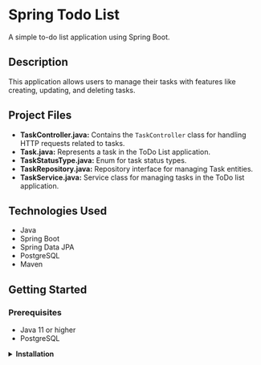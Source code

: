 # Spring Todo List

A simple to-do list application using Spring Boot.

## Description

This application allows users to manage their tasks with features like creating, updating, and deleting tasks.

## Project Files

- **TaskController.java:** Contains the `TaskController` class for handling HTTP requests related to tasks.
- **Task.java:** Represents a task in the ToDo List application.
- **TaskStatusType.java:** Enum for task status types.
- **TaskRepository.java:** Repository interface for managing Task entities.
- **TaskService.java:** Service class for managing tasks in the ToDo list application.

## Technologies Used

- Java
- Spring Boot
- Spring Data JPA
- PostgreSQL
- Maven

## Getting Started

### Prerequisites

- Java 11 or higher
- PostgreSQL

<details>
<summary><strong>Installation</strong></summary>

1. Clone the repository:

   ```sh
   git clone https://github.com/your-username/spring-todo-list.git
   
4. Build the project using Maven:

   ```sh
   mvn clean package
   
6. Run the application:

   ```sh
   java -jar target/spring-todo-list-0.0.1-SNAPSHOT.jar
   
8. Access the application in your web browser at http://localhost:8080.



